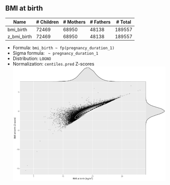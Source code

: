 ## BMI at birth

| Name | # Children | # Mothers | # Fathers | # Total |
| ---- | ---------- | --------- | --------- | ------- |
| bmi_birth | 72469 | 68950 | 48138 | 189557 |
| z_bmi_birth | 72469 | 68950 | 48138 | 189557 |

- Formula: `bmi_birth ~ fp(pregnancy_duration_1)`
- Sigma formula: ` ~ pregnancy_duration_1`
- Distribution: `LOGNO`
- Normalization: `centiles.pred` Z-scores
![](plots/z_bmi_birth_vs_bmi_birth_child.png)



